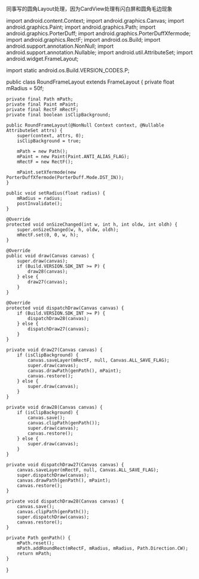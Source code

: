同事写的圆角Layout处理，因为CardView处理有闪白屏和圆角毛边现象

import android.content.Context;
import android.graphics.Canvas;
import android.graphics.Paint;
import android.graphics.Path;
import android.graphics.PorterDuff;
import android.graphics.PorterDuffXfermode;
import android.graphics.RectF;
import android.os.Build;
import android.support.annotation.NonNull;
import android.support.annotation.Nullable;
import android.util.AttributeSet;
import android.widget.FrameLayout;

import static android.os.Build.VERSION_CODES.P;


public class RoundFrameLayout extends FrameLayout {
    private float mRadius = 50f;

    private final Path mPath;
    private final Paint mPaint;
    private final RectF mRectF;
    private final boolean isClipBackground;

    public RoundFrameLayout(@NonNull Context context, @Nullable AttributeSet attrs) {
        super(context, attrs, 0);
        isClipBackground = true;

        mPath = new Path();
        mPaint = new Paint(Paint.ANTI_ALIAS_FLAG);
        mRectF = new RectF();

        mPaint.setXfermode(new PorterDuffXfermode(PorterDuff.Mode.DST_IN));
    }

    public void setRadius(float radius) {
        mRadius = radius;
        postInvalidate();
    }

    @Override
    protected void onSizeChanged(int w, int h, int oldw, int oldh) {
        super.onSizeChanged(w, h, oldw, oldh);
        mRectF.set(0, 0, w, h);
    }

    @Override
    public void draw(Canvas canvas) {
        super.draw(canvas);
        if (Build.VERSION.SDK_INT >= P) {
            draw28(canvas);
        } else {
            draw27(canvas);
        }
    }

    @Override
    protected void dispatchDraw(Canvas canvas) {
        if (Build.VERSION.SDK_INT >= P) {
            dispatchDraw28(canvas);
        } else {
            dispatchDraw27(canvas);
        }
    }

    private void draw27(Canvas canvas) {
        if (isClipBackground) {
            canvas.saveLayer(mRectF, null, Canvas.ALL_SAVE_FLAG);
            super.draw(canvas);
            canvas.drawPath(genPath(), mPaint);
            canvas.restore();
        } else {
            super.draw(canvas);
        }
    }

    private void draw28(Canvas canvas) {
        if (isClipBackground) {
            canvas.save();
            canvas.clipPath(genPath());
            super.draw(canvas);
            canvas.restore();
        } else {
            super.draw(canvas);
        }
    }

    private void dispatchDraw27(Canvas canvas) {
        canvas.saveLayer(mRectF, null, Canvas.ALL_SAVE_FLAG);
        super.dispatchDraw(canvas);
        canvas.drawPath(genPath(), mPaint);
        canvas.restore();
    }

    private void dispatchDraw28(Canvas canvas) {
        canvas.save();
        canvas.clipPath(genPath());
        super.dispatchDraw(canvas);
        canvas.restore();
    }

    private Path genPath() {
        mPath.reset();
        mPath.addRoundRect(mRectF, mRadius, mRadius, Path.Direction.CW);
        return mPath;
    }

}


